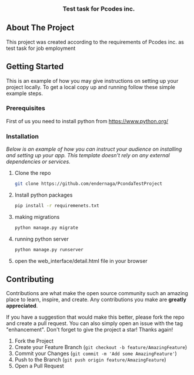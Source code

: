  <h3 align="center">Test task for Pcodes inc.</h3>
 
 
<!-- ABOUT THE PROJECT -->
## About The Project

This project was created according to the requirements of Pcodes inc. as test task for job employment
<!-- GETTING STARTED -->
## Getting Started

This is an example of how you may give instructions on setting up your project locally.
To get a local copy up and running follow these simple example steps.

### Prerequisites

First of us you need to install python from https://www.python.org/ 

### Installation

_Below is an example of how you can instruct your audience on installing and setting up your app. This template doesn't rely on any external dependencies or services._


1. Clone the repo
   ```sh
   git clone https://github.com/endernaga/PcondaTestProject
   ```
2. Install python packages
   ```sh
   pip install -r requiremenets.txt
   ```
3. making migrations
   ```sh
   python manage.py migrate
   ```
4. running python server
    ```sh
    python manage.py runserver
    ```

5. open the web_interface/detail.html file in your browser




<!-- CONTRIBUTING -->
## Contributing

Contributions are what make the open source community such an amazing place to learn, inspire, and create. Any contributions you make are **greatly appreciated**.

If you have a suggestion that would make this better, please fork the repo and create a pull request. You can also simply open an issue with the tag "enhancement".
Don't forget to give the project a star! Thanks again!

1. Fork the Project
2. Create your Feature Branch (`git checkout -b feature/AmazingFeature`)
3. Commit your Changes (`git commit -m 'Add some AmazingFeature'`)
4. Push to the Branch (`git push origin feature/AmazingFeature`)
5. Open a Pull Request
